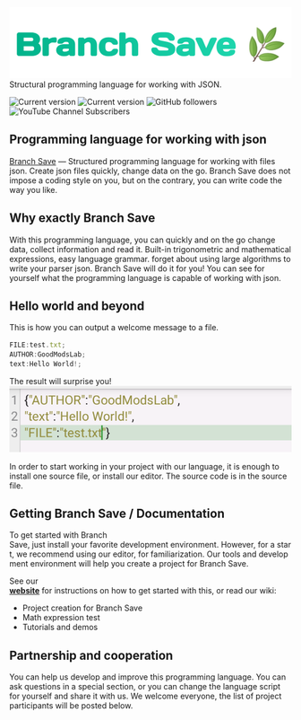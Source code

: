 ![BranchSave](https://github.com/GoodModsLab-Official/BranchSave/blob/8587a18b45acc9e02e7a1498bc53e5a78825b952/%D0%B8%D1%81%D1%82%D0%BE%D1%87%D0%BD%D0%B8%D0%BA/ic_title_logo.png)
Structural programming language for working with JSON.

![Current version](https://img.shields.io/badge/BranchSave-v0.1.0-%2330BF84) ![Current version](https://img.shields.io/badge/Publish-29.07.2022-%2330BF84)
![GitHub followers](https://img.shields.io/github/followers/GoodModsLab-Official?style=social) 
![YouTube Channel Subscribers](https://img.shields.io/youtube/channel/subscribers/UCWMQHUQ3-Of_pYqNvXZHqFQ?style=social)

## Programming language for working with json
[Branch Save](https://goodmodslab-official.github.io) — Structured programming language for working with files json. 
Create json files quickly, change data on the go. Branch Save does not impose a coding style on you, but on the contrary, you can write code the way you like.

## Why exactly Branch Save
With this programming language, you can quickly and on the go change data, collect information and read it.
Built-in trigonometric and mathematical expressions, easy language grammar.
forget about using large algorithms to write your parser json. Branch Save will do it for you!
You can see for yourself what the programming language is capable of working with json.

## Hello world and beyond 
This is how you can output a welcome message to a file.
```javascript
FILE:test.txt;
AUTHOR:GoodModsLab;
text:Hello World!;
```
The result will surprise you!
![Output](https://github.com/GoodModsLab-Official/BranchSave/blob/004464836cbc4873f99cf6c62a06c4a2305280ce/%D0%B8%D1%81%D1%82%D0%BE%D1%87%D0%BD%D0%B8%D0%BA/Screenshot_20220729-174132~2.png)

In order to start working in your project with our language, it is enough to install one source file, or install our editor.
The source code is in the source file.

## Getting Branch Save / Documentation
To get started with Branch Save, just install your favorite development environment. However, for a start, we recommend using our editor, for familiarization. Our tools and development environment will help you create a project for Branch Save. 
  
  
 See our __[website](https://goodmodslab-official.github.io)__ for instructions on how to get started with this, or read our wiki: 
 * Project creation for Branch Save
 * Math expression test
 * Tutorials and demos

## Partnership and cooperation
You can help us develop and improve this programming language.
You can ask questions in a special section, or you can change the language script for yourself and share it with us.
We welcome everyone, the list of project participants will be posted below.
